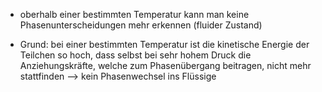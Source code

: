- oberhalb einer bestimmten Temperatur kann man keine Phasenunterscheidungen mehr erkennen (fluider Zustand)

- Grund: bei einer bestimmten Temperatur ist die kinetische Energie der Teilchen so hoch, dass selbst bei sehr hohem Druck die Anziehungskräfte, welche zum Phasenübergang beitragen, nicht mehr stattfinden --> kein Phasenwechsel ins Flüssige 
